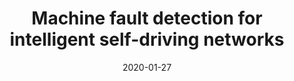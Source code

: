 ---
title: "Machine fault detection for intelligent self-driving networks"
authors:
- Huakun Huang
- Lingjun Zhao
- Huawei Huang
- Song Guo

date: "2020-01-27"
doi: "https://doi.org/10.1109/MCOM.001.1900283"

# Publication type.
# 1 = Conference paper; 2 = Journal article;
# 3 = Preprint Paper; 4 = Report; 5 = Book; 6 = Book section;
# 7 = Thesis; 8 = Patent
publication_types: ["2"]

# Publication name and optional abbreviated publication name.
publication: "*IEEE Communications Magazine*"
publication_short: "MCOM"

url_pdf: https://ieeexplore.ieee.org/abstract/document/8970164
# url_code: ''
# url_dataset: ''
# url_poster: ''
# url_project: ''
# url_slides: ''
# url_video: ''

---